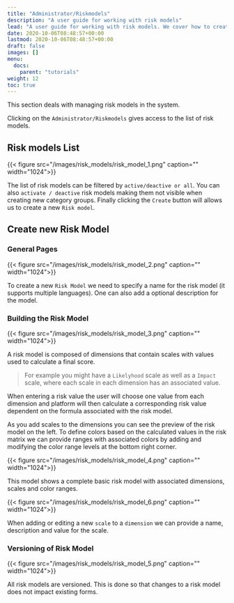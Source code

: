 ```yaml
---
title: "Administrator/Riskmodels"
description: "A user guide for working with risk models"
lead: "A user guide for working with risk models. We cover how to create and modify risk models."
date: 2020-10-06T08:48:57+00:00
lastmod: 2020-10-06T08:48:57+00:00
draft: false
images: []
menu:
  docs:
    parent: "tutorials"
weight: 12
toc: true
---
```

This section deals with managing risk models in the system.

Clicking on the `Administrator/Riskmodels` gives access to the list of risk models.

## Risk models List

{{< figure src="/images/risk_models/risk_model_1.png" caption="" width="1024">}}

The list of risk models can be filtered by `active/deactive or all`. You can also `activate / deactive` risk models making them not visible when creating new category groups.
Finally clicking the `Create` button will allows us to create a new `Risk model`.

## Create new Risk Model

### General Pages

{{< figure src="/images/risk_models/risk_model_2.png" caption="" width="1024">}}

To create a new `Risk Model` we need to specify a name for the risk model (it supports multiple languages). One can also add a optional description for the model.

### Building the Risk Model

{{< figure src="/images/risk_models/risk_model_3.png" caption="" width="1024">}}

A risk model is composed of dimensions that contain scales with values used to calculate a final score. 

> For example you might have a `Likelyhood` scale as well as a `Impact` scale, where each scale in each dimension has an associated value.

When entering a risk value the user will choose one value from each dimension and platform will then calculate a corresponding risk value dependent on the formula associated with the risk model.

As you add scales to the dimensions you can see the preview of the risk model on the left. To define colors based on the calculated values in the risk matrix we can provide ranges with associated colors by adding and modifying the color range levels at the bottom right corner.

{{< figure src="/images/risk_models/risk_model_4.png" caption="" width="1024">}}

This model shows a complete basic risk model with associated dimensions, scales and color ranges.

{{< figure src="/images/risk_models/risk_model_6.png" caption="" width="1024">}}

When adding or editing a new `scale` to a `dimension` we can provide a name, description and value for the scale.

### Versioning of Risk Model

{{< figure src="/images/risk_models/risk_model_5.png" caption="" width="1024">}}

All risk models are versioned. This is done so that changes to a risk model does not impact existing forms.

